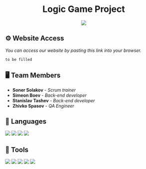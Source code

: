 <h1 align="center">Logic Game Project</h1>

<p align = "center">
    <img src="https://cdn.discordapp.com/attachments/895221336006332427/971085947464732703/Frame_1.png#gh-light-mode-only"/>
</p>

## ⚙ Website Access

*You can access our website by pasting this link into your browser.*
```
to be filled
```
## 🖥 Team Members
* **Soner Solakov** - *Scrum trainer* 
* **Simeon Boev** - *Back-end developer* 
* **Stanislav Tashev** - *Back-end developer* 
* **Zhivko Spasov** - *QA Engineer* 

## 🚀 Languages 

<p align="left"> 
    <img src="https://img.icons8.com/color/48/000000/c-plus-plus-logo.png"/>
    <img src="https://img.icons8.com/color/48/000000/html-5.png"/> 
    <img src="https://img.icons8.com/color/48/000000/sass.png"/>
    <img src="https://img.icons8.com/color/48/000000/javascript--v1.png"/>
 
    
  ## 🔧 Tools 
  <p align="left"> 
    <img src="https://img.icons8.com/fluency/48/000000/visual-studio.png"/>
    <img src="https://img.icons8.com/color/48/000000/visual-studio-code-2019.png"/>
    <img src="https://img.icons8.com/color/48/000000/figma--v1.png"/>
    <img src="https://img.icons8.com/color/48/000000/git.png"/>
    <img src="https://img.icons8.com/fluency/48/000000/adobe-photoshop.png"/>    
